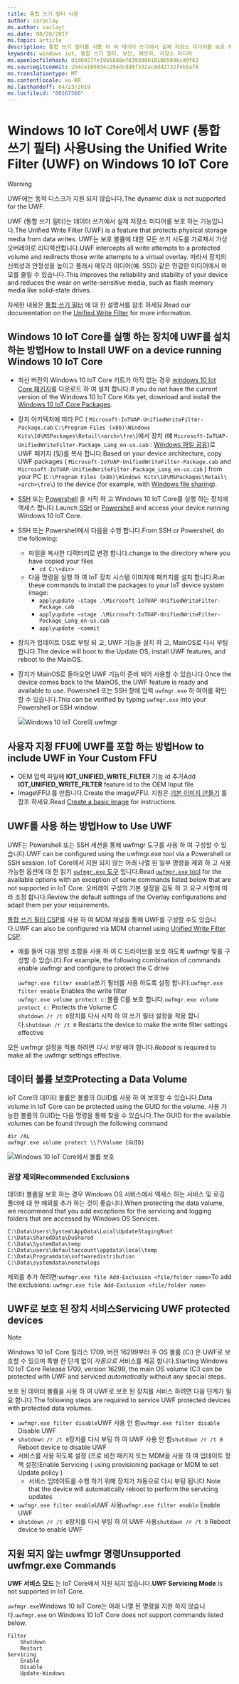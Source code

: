 ```yaml
---
title: 통합 쓰기 필터 사용
author: saraclay
ms.author: saclayt
ms.date: 08/28/2017
ms.topic: article
description: 통합 쓰기 필터를 사용 하 여 데이터 쓰기에서 실제 저장소 미디어를 보호 하는 방법에 대해 알아봅니다.
keywords: windows iot, 통합 쓰기 필터, 보안, 메모리, 저장소 미디어
ms.openlocfilehash: d1d6927fe19b5888ef0393d0b101065096cd9f63
ms.sourcegitcommit: 2b4ce105834c294dcdd8f332ac8dd2732f4b5af8
ms.translationtype: MT
ms.contentlocale: ko-KR
ms.lasthandoff: 04/23/2019
ms.locfileid: "60167560"
---
```

# <a name="using-the-unified-write-filter-uwf-on-windows-10-iot-core"></a><span data-ttu-id="6894c-104">Windows 10 IoT Core에서 UWF (통합 쓰기 필터) 사용</span><span class="sxs-lookup"><span data-stu-id="6894c-104">Using the Unified Write Filter (UWF) on Windows 10 IoT Core</span></span>

> [!WARNING]
> <span data-ttu-id="6894c-105">UWF에는 동적 디스크가 지원 되지 않습니다.</span><span class="sxs-lookup"><span data-stu-id="6894c-105">The dynamic disk is not supported for the UWF.</span></span>

<span data-ttu-id="6894c-106">UWF (통합 쓰기 필터)는 데이터 쓰기에서 실제 저장소 미디어를 보호 하는 기능입니다.</span><span class="sxs-lookup"><span data-stu-id="6894c-106">The Unified Write Filter (UWF) is a feature that protects physical storage media from data writes.</span></span> <span data-ttu-id="6894c-107">UWF는 보호 볼륨에 대한 모든 쓰기 시도를 가로채서 가상 오버레이로 리디렉션합니다.</span><span class="sxs-lookup"><span data-stu-id="6894c-107">UWF intercepts all write attempts to a protected volume and redirects those write attempts to a virtual overlay.</span></span> <span data-ttu-id="6894c-108">따라서 장치의 신뢰성과 안정성을 높이고 플래시 메모리 미디어(예: SSD) 같은 민감한 미디어에서 마모를 줄일 수 있습니다.</span><span class="sxs-lookup"><span data-stu-id="6894c-108">This improves the reliability and stability of your device and reduces the wear on write-sensitive media, such as flash memory media like solid-state drives.</span></span>

<span data-ttu-id="6894c-109">자세한 내용은 [통합 쓰기 필터](https://docs.microsoft.com/windows-hardware/customize/enterprise/unified-write-filter) 에 대 한 설명서를 참조 하세요.</span><span class="sxs-lookup"><span data-stu-id="6894c-109">Read our documentation on the [Unified Write Filter](https://docs.microsoft.com/windows-hardware/customize/enterprise/unified-write-filter) for more information.</span></span>

## <a name="how-to-install-uwf-on-a-device-running-windows-10-iot-core"></a><span data-ttu-id="6894c-110">Windows 10 IoT Core를 실행 하는 장치에 UWF를 설치 하는 방법</span><span class="sxs-lookup"><span data-stu-id="6894c-110">How to Install UWF on a device running Windows 10 IoT Core</span></span>

* <span data-ttu-id="6894c-111">최신 버전의 Windows 10 IoT Core 키트가 아직 없는 경우 [windows 10 Iot Core 패키지](https://www.microsoft.com/en-us/software-download/windows10iotcore)를 다운로드 하 여 설치 합니다.</span><span class="sxs-lookup"><span data-stu-id="6894c-111">If you do not have the current version of the Windows 10 IoT Core Kits yet, download and install the [Windows 10 IoT Core Packages](https://www.microsoft.com/en-us/software-download/windows10iotcore).</span></span>
* <span data-ttu-id="6894c-112">장치 아키텍처에 따라 PC ( `Microsoft-IoTUAP-UnifiedWriteFilter-Package.cab` `C:\Program Files (x86)\Windows Kits\10\MSPackages\Retail\<arch>\fre\`)에서 장치 (예 `Microsoft-IoTUAP-UnifiedWriteFilter-Package_Lang_en-us.cab` : [Windows 파일 공유](../manage-your-device/WindowsFileSharing.md))로 UWF 패키지 (및)를 복사 합니다.</span><span class="sxs-lookup"><span data-stu-id="6894c-112">Based on your device architecture, copy UWF packages ( `Microsoft-IoTUAP-UnifiedWriteFilter-Package.cab` and `Microsoft-IoTUAP-UnifiedWriteFilter-Package_Lang_en-us.cab` ) from your PC (`C:\Program Files (x86)\Windows Kits\10\MSPackages\Retail\<arch>\fre\`) to the device (for example, with [Windows file sharing](../manage-your-device/WindowsFileSharing.md)).</span></span>
* <span data-ttu-id="6894c-113">[SSH](../connect-your-device/SSH.md) 또는 [Powershell](../connect-your-device/PowerShell.md) 을 시작 하 고 Windows 10 IoT Core를 실행 하는 장치에 액세스 합니다.</span><span class="sxs-lookup"><span data-stu-id="6894c-113">Launch [SSH](../connect-your-device/SSH.md) or [Powershell](../connect-your-device/PowerShell.md) and access your device running Windows 10 IoT Core.</span></span>
* <span data-ttu-id="6894c-114">SSH 또는 Powershell에서 다음을 수행 합니다.</span><span class="sxs-lookup"><span data-stu-id="6894c-114">From SSH or Powershell, do the following:</span></span>
  * <span data-ttu-id="6894c-115">파일을 복사한 디렉터리로 변경 합니다.</span><span class="sxs-lookup"><span data-stu-id="6894c-115">change to the directory where you have copied your files</span></span>
    * `cd C:\<dir>`
  * <span data-ttu-id="6894c-116">다음 명령을 실행 하 여 IoT 장치 시스템 이미지에 패키지를 설치 합니다.</span><span class="sxs-lookup"><span data-stu-id="6894c-116">Run these commands to install the packages to your IoT device system image:</span></span>
    * `applyupdate –stage .\Microsoft-IoTUAP-UnifiedWriteFilter-Package.cab`
    * `applyupdate –stage .\Microsoft-IoTUAP-UnifiedWriteFilter-Package_Lang_en-us.cab`
    * `applyupdate –commit`
* <span data-ttu-id="6894c-117">장치가 업데이트 OS로 부팅 되 고, UWF 기능을 설치 하 고, MainOS로 다시 부팅 합니다.</span><span class="sxs-lookup"><span data-stu-id="6894c-117">The device will boot to the Update OS, install UWF features, and reboot to the MainOS.</span></span>
* <span data-ttu-id="6894c-118">장치가 MainOS로 돌아오면 UWF 기능이 준비 되어 사용할 수 있습니다.</span><span class="sxs-lookup"><span data-stu-id="6894c-118">Once the device comes back to the MainOS, the UWF feature is ready and available to use.</span></span> <span data-ttu-id="6894c-119">Powershell 또는 SSH 창에 입력 ```uwfmgr.exe``` 하 여이를 확인할 수 있습니다.</span><span class="sxs-lookup"><span data-stu-id="6894c-119">This can be verified by typing ```uwfmgr.exe``` into your Powershell or SSH window.</span></span>

  ![Windows 10 IoT Core의 uwfmgr](../media/UnifiedWriteFilter/uwfmgr.png)


## <a name="how-to-include-uwf-in-your-custom-ffu"></a><span data-ttu-id="6894c-121">사용자 지정 FFU에 UWF를 포함 하는 방법</span><span class="sxs-lookup"><span data-stu-id="6894c-121">How to include UWF in Your Custom FFU</span></span> 

* <span data-ttu-id="6894c-122">OEM 입력 파일에 **IOT_UNIFIED_WRITE_FILTER** 기능 id 추가</span><span class="sxs-lookup"><span data-stu-id="6894c-122">Add **IOT_UNIFIED_WRITE_FILTER** feature id to the OEM Input file</span></span> 
* <span data-ttu-id="6894c-123">Image\FFU.를 만듭니다.</span><span class="sxs-lookup"><span data-stu-id="6894c-123">Create the image\FFU.</span></span> <span data-ttu-id="6894c-124">지침은 [기본 이미지 만들기](https://docs.microsoft.com/windows-hardware/manufacture/iot/create-a-basic-image) 를 참조 하세요.</span><span class="sxs-lookup"><span data-stu-id="6894c-124">Read [Create a basic image](https://docs.microsoft.com/windows-hardware/manufacture/iot/create-a-basic-image) for instructions.</span></span>


## <a name="how-to-use-uwf"></a><span data-ttu-id="6894c-125">UWF를 사용 하는 방법</span><span class="sxs-lookup"><span data-stu-id="6894c-125">How to Use UWF</span></span>

<span data-ttu-id="6894c-126">UWF는 Powershell 또는 SSH 세션을 통해 uwfmgr 도구를 사용 하 여 구성할 수 있습니다.</span><span class="sxs-lookup"><span data-stu-id="6894c-126">UWF can be configured using the uwfmgr.exe tool via a Powershell or SSH session.</span></span>
<span data-ttu-id="6894c-127">IoT Core에서 지원 되지 않는 아래 나열 된 일부 명령을 제외 하 고 사용 가능한 옵션에 대 한 읽기 [ `uwfmgr.exe` 도구](https://docs.microsoft.com/windows-hardware/customize/enterprise/uwfmgrexe) 입니다.</span><span class="sxs-lookup"><span data-stu-id="6894c-127">Read [`uwfmgr.exe` tool](https://docs.microsoft.com/windows-hardware/customize/enterprise/uwfmgrexe) for the available options with an exception of some commands listed below that are not supported in IoT Core.</span></span>
<span data-ttu-id="6894c-128">오버레이 구성의 기본 설정을 검토 하 고 요구 사항에 따라 조정 합니다.</span><span class="sxs-lookup"><span data-stu-id="6894c-128">Review the default settings of the Overlay configurations and adapt them per your requirements.</span></span>

<span data-ttu-id="6894c-129">[통합 쓰기 필터 CSP](https://docs.microsoft.com/windows/client-management/mdm/unifiedwritefilter-csp)를 사용 하 여 MDM 채널을 통해 UWF를 구성할 수도 있습니다.</span><span class="sxs-lookup"><span data-stu-id="6894c-129">UWF can also be configured via MDM channel using [Unified Write Filter CSP](https://docs.microsoft.com/windows/client-management/mdm/unifiedwritefilter-csp).</span></span>


* <span data-ttu-id="6894c-130">예를 들어 다음 명령 조합을 사용 하 여 C 드라이브를 보호 하도록 uwfmgr 및를 구성할 수 있습니다.</span><span class="sxs-lookup"><span data-stu-id="6894c-130">For example, the following combination of commands enable uwfmgr and configure to protect the C drive</span></span>

  <span data-ttu-id="6894c-131">`uwfmgr.exe filter enable`쓰기 필터를 사용 하도록 설정 합니다.</span><span class="sxs-lookup"><span data-stu-id="6894c-131">`uwfmgr.exe filter enable`      Enables the write filter</span></span>
  <br>
  <span data-ttu-id="6894c-132">`uwfmgr.exe volume protect c:`볼륨 C를 보호 합니다.</span><span class="sxs-lookup"><span data-stu-id="6894c-132">`uwfmgr.exe volume protect c:`  Protects the Volume C</span></span>
  <br>
  <span data-ttu-id="6894c-133">`shutdown /r /t 0`장치를 다시 시작 하 여 쓰기 필터 설정을 적용 합니다.</span><span class="sxs-lookup"><span data-stu-id="6894c-133">`shutdown /r /t 0`              Restarts the device to make the write filter settings effective</span></span>

<span data-ttu-id="6894c-134">모든 uwfmgr 설정을 적용 하려면 *다시 부팅* 해야 합니다.</span><span class="sxs-lookup"><span data-stu-id="6894c-134">*Reboot* is required to make all the uwfmgr settings effective.</span></span> 


## <a name="protecting-a-data-volume"></a><span data-ttu-id="6894c-135">데이터 볼륨 보호</span><span class="sxs-lookup"><span data-stu-id="6894c-135">Protecting a Data Volume</span></span>

<span data-ttu-id="6894c-136">IoT Core의 데이터 볼륨은 볼륨의 GUID를 사용 하 여 보호할 수 있습니다.</span><span class="sxs-lookup"><span data-stu-id="6894c-136">Data volume in IoT Core can be protected using the GUID for the volume.</span></span> <span data-ttu-id="6894c-137">사용 가능한 볼륨의 GUID는 다음 명령을 통해 찾을 수 있습니다.</span><span class="sxs-lookup"><span data-stu-id="6894c-137">The GUID for the available volumes can be found through the following command</span></span>

  `dir /AL`
  <br>
  `uwfmgr.exe volume protect \\?\Volume {GUID}`


  ![Windows 10 IoT Core에서 볼륨 보호](../media/UnifiedWriteFilter/uwfmgr_protect.png)

### <a name="recommended-exclusions"></a><span data-ttu-id="6894c-139">권장 제외</span><span class="sxs-lookup"><span data-stu-id="6894c-139">Recommended Exclusions</span></span>
<span data-ttu-id="6894c-140">데이터 볼륨을 보호 하는 경우 Windows OS 서비스에서 액세스 하는 서비스 및 로깅 폴더에 대 한 예외를 추가 하는 것이 좋습니다.</span><span class="sxs-lookup"><span data-stu-id="6894c-140">When protecting the data volume, we recommend that you add exceptions for the servicing and logging folders that are accessed by Windows OS Services.</span></span>

```
C:\Data\Users\System\AppData\Local\UpdateStagingRoot
C:\Data\SharedData\DuShared
C:\Data\SystemData\temp
C:\Data\users\defaultaccount\appdata\local\temp
C:\Data\Programdata\softwaredistribution
C:\Data\systemdata\nonetwlogs
```

<span data-ttu-id="6894c-141">제외를 추가 하려면:`uwfmgr.exe file Add-Exclusion <file/folder name>`</span><span class="sxs-lookup"><span data-stu-id="6894c-141">To add the exclusions: `uwfmgr.exe file Add-Exclusion <file/folder name>`</span></span>



## <a name="servicing-uwf-protected-devices"></a><span data-ttu-id="6894c-142">UWF로 보호 된 장치 서비스</span><span class="sxs-lookup"><span data-stu-id="6894c-142">Servicing UWF protected devices</span></span>

> [!Note]
> <span data-ttu-id="6894c-143">Windows 10 IoT Core 릴리스 1709, 버전 16299부터 주 OS 볼륨 (C:\) 은 UWF로 보호할 수 있으며 특별 한 단계 없이 *자동으로* 서비스를 제공 합니다.</span><span class="sxs-lookup"><span data-stu-id="6894c-143">Starting Windows 10 IoT Core Release 1709, version 16299, the main OS volume (C:\) can be protected with UWF and serviced *automatically* without any special steps.</span></span>

<span data-ttu-id="6894c-144">보호 된 데이터 볼륨을 사용 하 여 UWF로 보호 된 장치를 서비스 하려면 다음 단계가 필요 합니다.</span><span class="sxs-lookup"><span data-stu-id="6894c-144">The following steps are required to service UWF protected devices with protected data volumes.</span></span>

* <span data-ttu-id="6894c-145">`uwfmgr.exe filter disable`UWF 사용 안 함</span><span class="sxs-lookup"><span data-stu-id="6894c-145">`uwfmgr.exe filter disable` Disable UWF</span></span>
* <span data-ttu-id="6894c-146">`shutdown /r /t 0`장치를 다시 부팅 하 여 UWF 사용 안 함</span><span class="sxs-lookup"><span data-stu-id="6894c-146">`shutdown /r /t 0` Reboot device to disable UWF</span></span>
* <span data-ttu-id="6894c-147">서비스를 사용 하도록 설정 (프로 비전 패키지 또는 MDM을 사용 하 여 업데이트 정책 설정)</span><span class="sxs-lookup"><span data-stu-id="6894c-147">Enable Servicing ( using provisioning package or MDM to set Update policy )</span></span>
   * <span data-ttu-id="6894c-148">서비스 업데이트를 수행 하기 위해 장치가 자동으로 다시 부팅 됩니다.</span><span class="sxs-lookup"><span data-stu-id="6894c-148">Note that the device will automatically reboot to perform the servicing updates</span></span>
* <span data-ttu-id="6894c-149">`uwfmgr.exe filter enable`UWF 사용</span><span class="sxs-lookup"><span data-stu-id="6894c-149">`uwfmgr.exe filter enable` Enable UWF</span></span>
* <span data-ttu-id="6894c-150">`shutdown /r /t 0`장치를 다시 부팅 하 여 UWF 사용</span><span class="sxs-lookup"><span data-stu-id="6894c-150">`shutdown /r /t 0` Reboot device to enable UWF</span></span>

## <a name="unsupported-uwfmgrexe-commands"></a><span data-ttu-id="6894c-151">지원 되지 않는 uwfmgr 명령</span><span class="sxs-lookup"><span data-stu-id="6894c-151">Unsupported uwfmgr.exe Commands</span></span>

<span data-ttu-id="6894c-152">**UWF 서비스 모드** 는 IoT Core에서 지원 되지 않습니다.</span><span class="sxs-lookup"><span data-stu-id="6894c-152">**UWF Servicing Mode** is not supported in IoT Core.</span></span>

<span data-ttu-id="6894c-153">`uwfmgr.exe`Windows 10 IoT Core는 아래 나열 된 명령을 지원 하지 않습니다.</span><span class="sxs-lookup"><span data-stu-id="6894c-153">`uwfmgr.exe` on Windows 10 IoT Core does not support commands listed below.</span></span>

```
Filter 
    Shutdown 
    Restart 
Servicing 
    Enable 
    Disable 
    Update-Windows
```
